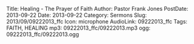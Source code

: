 Title: Healing - The Prayer of Faith
Author: Pastor Frank Jones
PostDate: 2013-09-22
Date: 2013-09-22
Category: Sermons
Slug: 2013/09/09222013_ffc
Icon: microphone
AudioLink: 09222013_ffc
Tags: FAITH, HEALING
mp3: 09222013_ffc/09222013.mp3
ogg: 09222013_ffc/09222013.ogg
